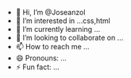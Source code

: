- 👋 Hi, I’m @Joseanzol
- 👀 I’m interested in ...css,html
- 🌱 I’m currently learning ...
- 💞️ I’m looking to collaborate on ...
- 📫 How to reach me ...
- 😄 Pronouns: ...
- ⚡ Fun fact: ...

<!---
Joseanzol/Joseanzol is a ✨ special ✨ repository because its `README.md` (this file) appears on your GitHub profile.
You can click the Preview link to take a look at your changes.
--->
